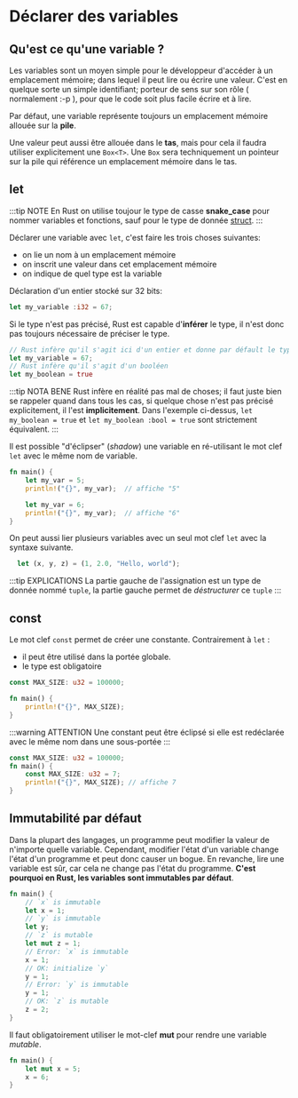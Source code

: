 # Déclarer des variables

## Qu'est ce qu'une variable ?

Les variables sont un moyen simple pour le développeur d'accéder à un emplacement mémoire; dans lequel il peut lire ou écrire une valeur. C'est en quelque sorte un simple identifiant; porteur de sens sur son rôle ( normalement :-p ), pour que le code soit plus facile écrire et à lire.

Par défaut, une variable représente toujours un emplacement mémoire allouée sur la **pile**.

Une valeur peut aussi être allouée dans le **tas**, mais pour cela il faudra utiliser explicitement une `Box<T>`. Une `Box` sera techniquement un pointeur sur la pile qui référence un emplacement mémoire dans le tas.

## let

:::tip NOTE
En Rust on utilise toujour le type de casse **snake_case** pour nommer variables et fonctions, sauf pour le type de donnée [struct](./structure.html).
:::

Déclarer une variable avec `let`, c'est faire les trois choses suivantes:

- on lie un nom à un emplacement mémoire
- on inscrit une valeur dans cet emplacement mémoire
- on indique de quel type est la variable

Déclaration d'un entier stocké sur 32 bits:

```rust
let my_variable :i32 = 67;
```

Si le type n'est pas précisé, Rust est capable d'**inférer** le type, il n'est donc pas toujours nécessaire de préciser le type.

```rust
// Rust infère qu'il s'agit ici d'un entier et donne par défault le type i32
let my_variable = 67;
// Rust infère qu'il s'agit d'un booléen
let my_boolean = true
```

:::tip NOTA BENE 
Rust infère en réalité pas mal de choses; il faut juste bien se rappeler quand dans tous les cas, si quelque chose n'est pas précisé explicitement, il l'est **implicitement**. Dans l'exemple ci-dessus, `let my_boolean = true` et `let my_boolean :bool = true` sont strictement équivalent.
:::


Il est possible "d'éclipser" (*shadow*) une variable en ré-utilisant le mot clef `let` avec le même nom de variable.

```rust
fn main() {
    let my_var = 5;
    println!("{}", my_var);  // affiche "5"

    let my_var = 6;
    println!("{}", my_var);  // affiche "6"
}
```

On peut aussi lier plusieurs variables avec un seul mot clef `let` avec la syntaxe suivante. 

```rust
  let (x, y, z) = (1, 2.0, "Hello, world");
```

:::tip EXPLICATIONS
La partie gauche de l'assignation est un type de donnée nommé `tuple`, la partie gauche permet de *déstructurer* ce `tuple`
:::

## const

Le mot clef `const` permet de créer une constante. Contrairement à `let` : 
- il peut être utilisé dans la portée globale.
- le type est obligatoire

```rust
const MAX_SIZE: u32 = 100000;

fn main() {
    println!("{}", MAX_SIZE);
}
```

:::warning ATTENTION
Une constant peut être éclipsé si elle est redéclarée avec le même nom dans une sous-portée
:::

```rust
const MAX_SIZE: u32 = 100000;
fn main() {
    const MAX_SIZE: u32 = 7;
    println!("{}", MAX_SIZE); // affiche 7
}
```

## Immutabilité par défaut

Dans la plupart des langages, un programme peut modifier la valeur de n'importe quelle variable. Cependant, modifier l'état d'un variable change l'état d'un programme et peut donc causer un bogue. En revanche, lire une variable est sûr, car cela ne change pas l'état du programme. **C'est pourquoi en Rust, les variables sont immutables par défaut**.

```rust
fn main() {
	// `x` is immutable
	let x = 1;
	// `y` is immutable
	let y;
	// `z` is mutable
	let mut z = 1;
	// Error: `x` is immutable
	x = 1;
	// OK: initialize `y`
	y = 1;
	// Error: `y` is immutable
	y = 1;
	// OK: `z` is mutable
	z = 2;
}
```

Il faut obligatoirement utiliser le mot-clef **mut** pour rendre une variable _mutable_.

```rust
fn main() {
    let mut x = 5;
    x = 6;
}
```
